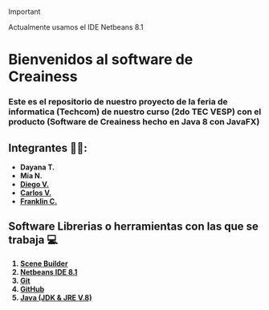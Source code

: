 > [!IMPORTANT]
> Actualmente usamos el IDE Netbeans 8.1

<h1><b>Bienvenidos al software de Creainess </h1>
<h3><b>Este es el repositorio de nuestro proyecto de la feria de informatica (Techcom) de nuestro curso (2do TEC VESP) con el producto (Software de Creainess hecho en Java 8 con JavaFX) </b></h3>
 <h2><b>Integrantes 🧑‍💻:</b></h2>
 <ul>
  <b>
  <li>Dayana T.</li>
  <li> Mía N.</li>
  <li><a href="https://github.com/Diegx22v">Diego V.</a></li>
  <li><a href="https://github.com/CarlosV-28">Carlos V.</a></li>
  <li><a href="https://github.com/franklinrea">Franklin C.</a></li></b>
 </ul>
 <h2><b>Software Librerias o herramientas con las que se trabaja 💻</b>
</h2>
 <ol> 
           <b>
           <li><a href="https://gluonhq.com/products/scene-builder/">Scene Builder</a></li>
           <li> <a href="https://netbeans.apache.org/front/main/download/archive/">Netbeans IDE 8.1</a></li>
           <li> <a href="https://git-scm.com/">Git</a></li>
           <li> <a href="https://github.com/">GitHub</a></li>
           <li> <a href="https://www.oracle.com/java/technologies/javase/javase8-archive-downloads.html">Java (JDK & JRE V.8)</a></li>   
      </b>
 </ol>
